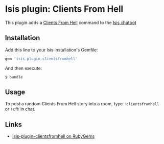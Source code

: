 # Isis plugin: Clients From Hell

This plugin adds a [Clients From Hell](http://www.clientsfromhell.net) command to the [Isis chatbot](https://github.com/silentgrowl/isis)

## Installation

Add this line to your Isis installation's Gemfile:

```ruby
gem 'isis-plugin-clientsfromhell'
```

And then execute:

    $ bundle

## Usage

To post a random Clients From Hell story into a room, type ```!clientsfromhell``` or ```!cfh``` in chat.

## Links

* [isis-plugin-clientsfromhell on RubyGems](https://rubygems.org/gems/isis-plugin-clientsfromhell)
